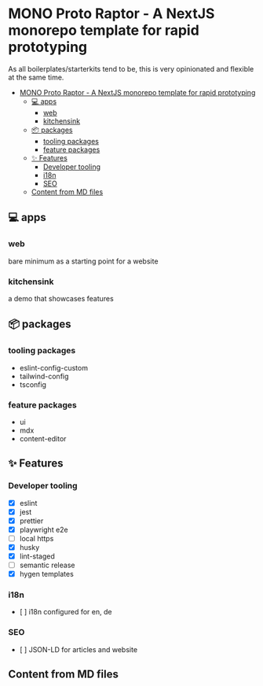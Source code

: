 # MONO Proto Raptor - A NextJS monorepo template for rapid prototyping

As all boilerplates/starterkits tend to be, this is very opinionated and flexible at the same time.

- [MONO Proto Raptor - A NextJS monorepo template for rapid prototyping](#mono-proto-raptor---a-nextjs-monorepo-template-for-rapid-prototyping)
  - [💻 apps](#-apps)
    - [web](#web)
    - [kitchensink](#kitchensink)
  - [📦 packages](#-packages)
    - [tooling packages](#tooling-packages)
    - [feature packages](#feature-packages)
  - [✨ Features](#-features)
    - [Developer tooling](#developer-tooling)
    - [i18n](#i18n)
    - [SEO](#seo)
  - [Content from MD files](#content-from-md-files)

## 💻 apps

### web

bare minimum as a starting point for a website

### kitchensink

a demo that showcases features

## 📦 packages

### tooling packages

- eslint-config-custom
- tailwind-config
- tsconfig

### feature packages

- ui
- mdx
- content-editor

## ✨ Features

### Developer tooling

- [x] eslint
- [x] jest
- [x] prettier
- [x] playwright e2e
- [ ] local https
- [x] husky
- [x] lint-staged
- [ ] semantic release
- [x] hygen templates

### i18n

- [ ] i18n configured for en, de

### SEO

- [ ] JSON-LD for articles and website

## Content from MD files
